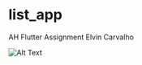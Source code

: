 # list_app

AH Flutter Assignment Elvin Carvalho

![Alt Text](https://github.com/GwnElviin/ah-assignment/blob/main/gif/ah-Assignment-gif.gif)


